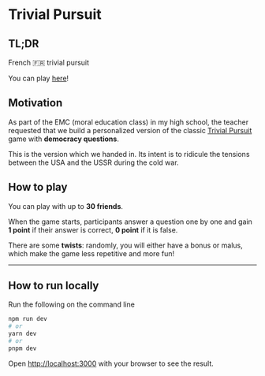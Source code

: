 # Trivial Pursuit
## TL;DR
French 🇫🇷 trivial pursuit

You can play [here](trivial-pursuit-emc.vercel.app)!

## Motivation

As part of the EMC (moral education class) in my high school, the teacher requested that we build a personalized version of the classic [Trivial Pursuit](https://en.wikipedia.org/wiki/Trivial_Pursuit) game with **democracy questions**.

This is the version which we handed in. Its intent is to ridicule the tensions between the USA and the USSR during the cold war.

## How to play
You can play with up to **30 friends**.

When the game starts, participants answer a question one by one and gain **1 point** if their answer is correct, **0 point** if it is false.

There are some **twists**: randomly, you will either have a bonus or malus, which make the game less repetitive and more fun!

---

## How to run locally

Run the following on the command line

```bash
npm run dev
# or
yarn dev
# or
pnpm dev
```

Open [http://localhost:3000](http://localhost:3000) with your browser to see the result.
